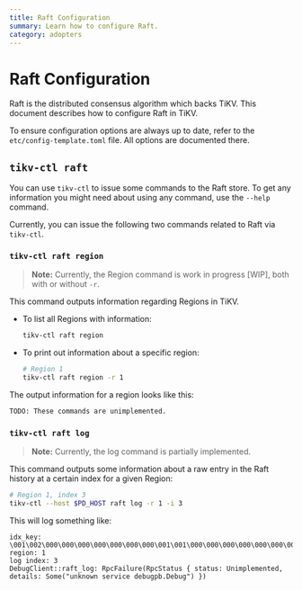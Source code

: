 ```yaml
---
title: Raft Configuration
summary: Learn how to configure Raft.
category: adopters
---
```


# Raft Configuration

Raft is the distributed consensus algorithm which backs TiKV. This document describes how to configure Raft in TiKV.

To ensure configuration options are always up to date, refer to the `etc/config-template.toml` file. All options are documented there.

## `tikv-ctl raft`

You can use `tikv-ctl` to issue some commands to the Raft store. To get any information you might need about using any command, use the `--help` command.

Currently, you can issue the following two commands related to Raft via `tikv-ctl`.

### `tikv-ctl raft region`

> **Note:** Currently, the Region command is work in progress [WIP], both with or without `-r`.

This command outputs information regarding Regions in TiKV.

- To list all Regions with information:

    ```bash
    tikv-ctl raft region
    ```

- To print out information about a specific region:

    ```bash
    # Region 1
    tikv-ctl raft region -r 1
    ```

The output information for a region looks like this:

```bash
TODO: These commands are unimplemented.
```

### `tikv-ctl raft log`

> **Note:** Currently, the log command is partially implemented.

This command outputs some information about a raw entry in the Raft history at a certain index for a given Region:

```bash
# Region 1, index 3
tikv-ctl --host $PD_HOST raft log -r 1 -i 3
```

This will log something like:

```
idx_key: \001\002\000\000\000\000\000\000\000\001\001\000\000\000\000\000\000\000\003
region: 1
log index: 3
DebugClient::raft_log: RpcFailure(RpcStatus { status: Unimplemented, details: Some("unknown service debugpb.Debug") })
```